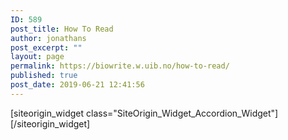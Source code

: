 ```yaml
---
ID: 589
post_title: How To Read
author: jonathans
post_excerpt: ""
layout: page
permalink: https://biowrite.w.uib.no/how-to-read/
published: true
post_date: 2019-06-21 12:41:56
---
```

<div id="pl-589" class="panel-layout"><div id="pg-589-0" class="panel-grid panel-no-style"><div id="pgc-589-0-0" class="panel-grid-cell" data-weight="1"><div id="panel-589-0-0-0" class="so-panel widget widget_sow-accordion panel-first-child panel-last-child" data-index="0" data-style="{&quot;background_image_attachment&quot;:false,&quot;background_display&quot;:&quot;tile&quot;,&quot;animation_event&quot;:&quot;enter&quot;,&quot;animation_screen_offset&quot;:&quot;0&quot;,&quot;animation_duration&quot;:&quot;1&quot;,&quot;animation_repeat&quot;:&quot;&quot;,&quot;animation_hide&quot;:true,&quot;animation_state_end&quot;:&quot;visible&quot;,&quot;animation_delay&quot;:&quot;0&quot;,&quot;animation_debounce&quot;:&quot;0.1&quot;}">[siteorigin_widget class="SiteOrigin_Widget_Accordion_Widget"][/siteorigin_widget]</div></div></div></div>